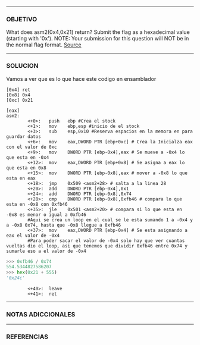 ----
### OBJETIVO 
What does asm2(0x4,0x21) return? Submit the flag as a hexadecimal value (starting with '0x'). NOTE: Your submission for this question will NOT be in the normal flag format. [Source](https://jupiter.challenges.picoctf.org/static/7e3eb2f90200ac88126f62ceb4bc3948/test.S)

---
### SOLUCION
Vamos a ver que es lo que hace este codigo en ensamblador
```
[0x4] ret
[0x8] 0x4
[0xc] 0x21

[eax] 
asm2:
        <+0>:   push   ebp #Crea el stock
		<+1>:   mov    ebp,esp #inicio de el stock
        <+3>:   sub    esp,0x10 #Reserva espacios en la memora en para guardar datos
        <+6>:   mov    eax,DWORD PTR [ebp+0xc] # Crea la Inicialza eax con el valor de 0xc
        <+9>:   mov    DWORD PTR [ebp-0x4],eax # Se mueve a -0x4 lo que esta en -0x4
        <+12>:  mov    eax,DWORD PTR [ebp+0x8] # Se asigna a eax lo que esta en 0x8
        <+15>:  mov    DWORD PTR [ebp-0x8],eax # mover a -0x8 lo que esta en eax 
        <+18>:  jmp    0x509 <asm2+28> # salta a la linea 28
        <+20>:  add    DWORD PTR [ebp-0x4],0x1
        <+24>:  add    DWORD PTR [ebp-0x8],0x74
        <+28>:  cmp    DWORD PTR [ebp-0x8],0xfb46 # compara lo que esta en -0x8 con 0xfb46
        <+35>:  jle    0x501 <asm2+20> # compara si lo que esta en -0x8 es menor o igual a 0xfb46
        #Aqui se crea un loop en el cual se le esta sumando 1 a -0x4 y a -0x8 0x74, hasta que -0x8 llegue a 0xfb46  
        <+37>:  mov    eax,DWORD PTR [ebp-0x4] # Se esta asignando a eax el valor de -0x4
        #Para poder sacar el valor de -0x4 solo hay que ver cuantas vueltas dio el loop, asi que tenemos que dividir 0xfb46 entre 0x74 y sumarle eso a el valor de -0x4
```
``` python
>>> 0xfb46 / 0x74
554.5344827586207
>>> hex(0x21 + 555)
'0x24c'
```
```
        <+40>:  leave  
        <+41>:  ret    
```

---
### NOTAS ADICCIONALES

---
### REFERENCIAS

